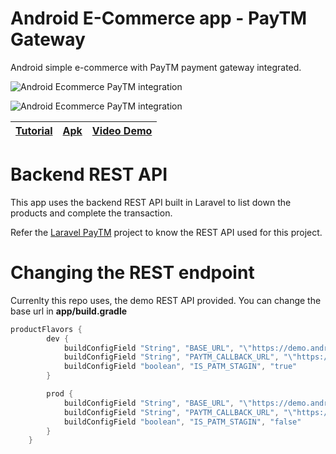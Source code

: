 Android E-Commerce app - PayTM Gateway
===================
Android simple e-commerce with PayTM payment gateway integrated.

![Android Ecommerce PayTM integration](https://www.androidhive.info/wp-content/uploads/2019/02/android-e-commerce-app-paytm-integration.png)

![Android Ecommerce PayTM integration](https://www.androidhive.info/wp-content/uploads/2019/02/android-e-commerce-app-paytm-demo.png)

| [Tutorial](https://www.androidhive.info/2019/02/android-integrating-paytm-payment-gateway-ecommerce-app/)      |  [Apk](http://download.androidhive.info/apk/mart9-paytm.apk) | [Video Demo](https://www.youtube.com/watch?v=SSgG1t63MjM)|
|----------|--------|------|

Backend REST API
===================
This app uses the backend REST API built in Laravel to list down the products and complete the transaction.

Refer the [Laravel PayTM](https://) project to know the REST API used for this project.

Changing the REST endpoint
===================
Currenlty this repo uses, the demo REST API provided. You can change the base url in **app/build.gradle**
```gradle
productFlavors {
        dev {
            buildConfigField "String", "BASE_URL", "\"https://demo.androidhive.info/paytm/public/api/\""
            buildConfigField "String", "PAYTM_CALLBACK_URL", "\"https://securegw-stage.paytm.in/theia/paytmCallback?ORDER_ID=%s\""
            buildConfigField "boolean", "IS_PATM_STAGIN", "true"
        }

        prod {
            buildConfigField "String", "BASE_URL", "\"https://demo.androidhive.info/paytm/public/api/\""
            buildConfigField "String", "PAYTM_CALLBACK_URL", "\"https://securegw.paytm.in/theia/paytmCallback?ORDER_ID=%s\""
            buildConfigField "boolean", "IS_PATM_STAGIN", "false"
        }
    }
```